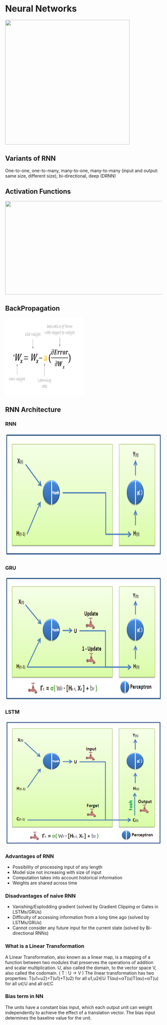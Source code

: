 # Neural Networks
<img src="https://hackerwins.github.io/assets/img/2019-06-16-cs229a-week4/basic-unit-of-nn.png" width="400" height="400">

## Variants of RNN
One-to-one, one-to-many, many-to-one, many-to-many (input and output: same size, different size), bi-directional, deep (DRNN)

## Activation Functions
<img src="https://github.com/shilpagopi/ML/blob/master/Recap/img/activation-functions.JPG" width="750" height="300">

## BackPropagation
<img src="https://github.com/shilpagopi/ML/blob/master/Recap/img/gradient_descent.png" width="250" height="250">

## RNN Architecture
### RNN
<img src="https://github.com/shilpagopi/ML/blob/master/Recap/img/RNN%20Cell.png" width="750" height="400">

### GRU
<img src="https://github.com/shilpagopi/ML/blob/master/Recap/img/GRU%20Cell.png" width="750" height="400">

### LSTM
<img src="https://github.com/shilpagopi/ML/blob/master/Recap/img/LSTM%20Cell.png" width="750" height="400">

### Advantages of RNN 
* Possibility of processing input of any length
* Model size not increasing with size of input
* Computation takes into account historical information
* Weights are shared across time	

### Disadvantages of naive RNN
* Vanishing/Explodding gradient (solved by Gradient Clipping or Gates in LSTMs/GRUs)
* Difficulty of accessing information from a long time ago (solved by LSTMs/GRUs)
* Cannot consider any future input for the current state (solved by Bi-directional RNNs)

### What is a Linear Transformation
A Linear Transformation, also known as a linear map, is a mapping of a function between two modules that preserves the operations of addition and scalar multiplication.
U, also called the domain, to the vector space V, also called the codomain. ( T : U → V ) The linear transformation has two properties:
T(u1+u2)=T(u1)+T(u2) for all u1,u2∈U
T(αu)=αT(u)T(αu)=αT(u) for all u∈U and all α∈C

### Bias term in NN
The units have a constant bias input, which each output unit can weight independently to achieve the effect of a translation vector. 
The bias input determines the baseline value for the unit. 
